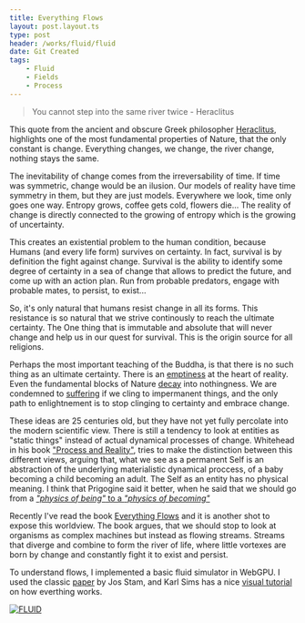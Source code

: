```yaml
---
title: Everything Flows
layout: post.layout.ts
type: post
header: /works/fluid/fluid
date: Git Created
tags:
    - Fluid
    - Fields
    - Process
---
```


> You cannot step into the same river twice - Heraclitus

This quote from the ancient and obscure Greek philosopher [Heraclitus](https://en.wikipedia.org/wiki/Heraclitus), highlights one of the most fundamental properties of Nature, that the only constant is change. Everything changes, we change, the river change, nothing stays the same. 

The inevitability of change comes from the irreversability of time. If time was symmetric, change would be an ilusion. Our models of reality have time symmetry in them, but they are just models. Everywhere we look, time only goes one way. Entropy grows, coffee gets cold, flowers die... The reality of change is directly connected to the growing of entropy which is the growing of uncertainty.

This creates an existential problem to the human condition, because Humans (and every life form) survives on certainty. In fact, survival is by definition the fight against change. Survival is the ability to identify some degree of certainty in a sea of change that allows to predict the future, and come up with an action plan. Run from probable predators, engage with probable mates, to persist, to exist...

So, it's only natural that humans resist change in all its forms. This resistance is so natural that we strive continously to reach the ultimate certainty. The One thing that is immutable and absolute that will never change and help us in our quest for survival. This is the origin source for all religions.

Perhaps the most important teaching of the Buddha, is that there is no such thing as an ultimate certainty. There is an [emptiness](https://en.wikipedia.org/wiki/Anatt%C4%81) at the heart of reality. Even the fundamental blocks of Nature [decay](https://en.wikipedia.org/wiki/Proton_decay) into nothingness. We are condemned to [suffering](https://en.wikipedia.org/wiki/Three_marks_of_existence) if we cling to impermanent things, and the only path to enlightnement is to stop clinging to certainty and embrace change.

These ideas are 25 centuries old, but they have not yet fully percolate into the modern scientific view. There is still a tendency to look at entities as "static things" instead of actual dynamical processes of change. Whitehead in his book ["Process and Reality"](https://en.wikipedia.org/wiki/Process_and_Reality), tries to make the distinction between this different views, arguing that, what we see as a permanent Self is an abstraction of the underlying materialistic dynamical proccess, of a baby becoming a child becoming an adult. The Self as an entity has no physical meaning. I think that Prigogine said it better, when he said that we should go from a [*"physics of being"* to a *"physics of becoming"*](https://en.wikipedia.org/wiki/Process_philosophy)

Recently I've read the book [Everything Flows](https://www.amazon.com/Everything-Flows-Towards-Processual-Philosophy/dp/0198779631) and it is another shot to expose this worldview. The book argues, that we should stop to look at organisms as complex machines but instead as flowing streams. Streams that diverge and combine to form the river of life, where little vortexes are born by change and constantly fight it to exist and persist.

To understand flows, I implemented a basic fluid simulator in WebGPU. I used the classic [paper](http://graphics.cs.cmu.edu/nsp/course/15-464/Fall09/papers/StamFluidforGames.pdf) by Jos Stam, and Karl Sims has a nice [visual tutorial](https://www.karlsims.com/fluid-flow.html) on how everthing works.

[![FLUID](/works/fluid/fluid-big.webp)](/sketches/fluid/)